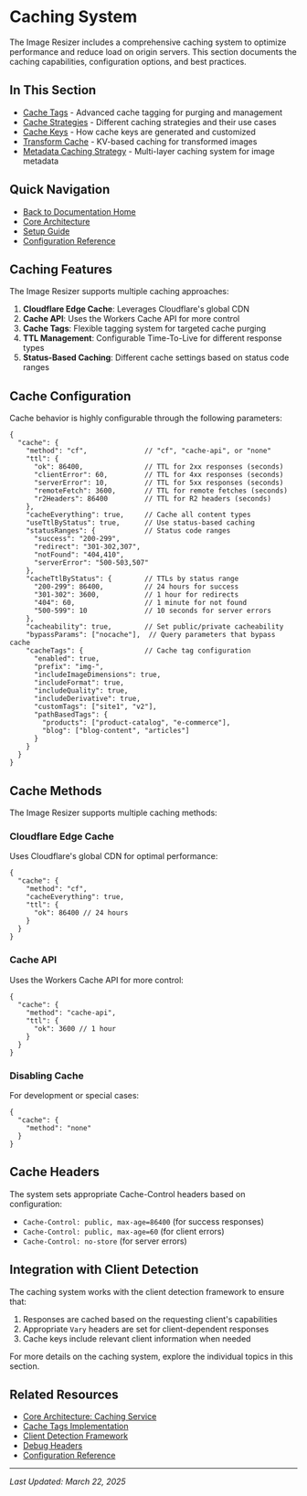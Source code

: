 # Caching System

The Image Resizer includes a comprehensive caching system to optimize performance and reduce load on origin servers. This section documents the caching capabilities, configuration options, and best practices.

## In This Section

- [Cache Tags](cache-tags.md) - Advanced cache tagging for purging and management
- [Cache Strategies](cache-strategies.md) - Different caching strategies and their use cases
- [Cache Keys](cache-keys.md) - How cache keys are generated and customized
- [Transform Cache](transform/index.md) - KV-based caching for transformed images
- [Metadata Caching Strategy](metadata-caching-strategy.md) - Multi-layer caching system for image metadata

## Quick Navigation

- [Back to Documentation Home](../index.md)
- [Core Architecture](../core/architecture.md)
- [Setup Guide](../core/setup.md)
- [Configuration Reference](../core/configuration-reference.md)

## Caching Features

The Image Resizer supports multiple caching approaches:

1. **Cloudflare Edge Cache**: Leverages Cloudflare's global CDN
2. **Cache API**: Uses the Workers Cache API for more control
3. **Cache Tags**: Flexible tagging system for targeted cache purging
4. **TTL Management**: Configurable Time-To-Live for different response types
5. **Status-Based Caching**: Different cache settings based on status code ranges

## Cache Configuration

Cache behavior is highly configurable through the following parameters:

```jsonc
{
  "cache": {
    "method": "cf",              // "cf", "cache-api", or "none"
    "ttl": {
      "ok": 86400,               // TTL for 2xx responses (seconds)
      "clientError": 60,         // TTL for 4xx responses (seconds)
      "serverError": 10,         // TTL for 5xx responses (seconds)
      "remoteFetch": 3600,       // TTL for remote fetches (seconds)
      "r2Headers": 86400         // TTL for R2 headers (seconds)
    },
    "cacheEverything": true,     // Cache all content types
    "useTtlByStatus": true,      // Use status-based caching
    "statusRanges": {            // Status code ranges
      "success": "200-299",
      "redirect": "301-302,307",
      "notFound": "404,410",
      "serverError": "500-503,507"
    },
    "cacheTtlByStatus": {        // TTLs by status range
      "200-299": 86400,          // 24 hours for success
      "301-302": 3600,           // 1 hour for redirects
      "404": 60,                 // 1 minute for not found
      "500-599": 10              // 10 seconds for server errors
    },
    "cacheability": true,        // Set public/private cacheability
    "bypassParams": ["nocache"],  // Query parameters that bypass cache
    "cacheTags": {               // Cache tag configuration
      "enabled": true,
      "prefix": "img-",
      "includeImageDimensions": true,
      "includeFormat": true,
      "includeQuality": true,
      "includeDerivative": true,
      "customTags": ["site1", "v2"],
      "pathBasedTags": {
        "products": ["product-catalog", "e-commerce"],
        "blog": ["blog-content", "articles"]
      }
    }
  }
}
```

## Cache Methods

The Image Resizer supports multiple caching methods:

### Cloudflare Edge Cache

Uses Cloudflare's global CDN for optimal performance:

```jsonc
{
  "cache": {
    "method": "cf",
    "cacheEverything": true,
    "ttl": {
      "ok": 86400 // 24 hours
    }
  }
}
```

### Cache API

Uses the Workers Cache API for more control:

```jsonc
{
  "cache": {
    "method": "cache-api",
    "ttl": {
      "ok": 3600 // 1 hour
    }
  }
}
```

### Disabling Cache

For development or special cases:

```jsonc
{
  "cache": {
    "method": "none"
  }
}
```

## Cache Headers

The system sets appropriate Cache-Control headers based on configuration:

- `Cache-Control: public, max-age=86400` (for success responses)
- `Cache-Control: public, max-age=60` (for client errors)
- `Cache-Control: no-store` (for server errors)

## Integration with Client Detection

The caching system works with the client detection framework to ensure that:

1. Responses are cached based on the requesting client's capabilities
2. Appropriate `Vary` headers are set for client-dependent responses
3. Cache keys include relevant client information when needed

For more details on the caching system, explore the individual topics in this section.

## Related Resources

- [Core Architecture: Caching Service](../core/architecture.md#7-caching-service-cachets)
- [Cache Tags Implementation](../core/architecture.md#cache-tag-implementation-details)
- [Client Detection Framework](../client-detection/index.md)
- [Debug Headers](../debugging/debug-headers.md)
- [Configuration Reference](../core/configuration-reference.md)

---

*Last Updated: March 22, 2025*